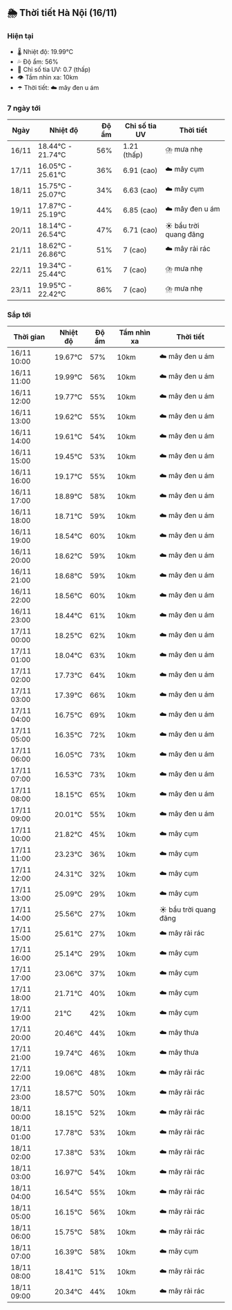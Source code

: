 ## 🌦️ Thời tiết Hà Nội (16/11)

### Hiện tại

- 🌡️ Nhiệt độ: 19.99℃
- 💦 Độ ẩm: 56%
- 🌟 Chỉ số tia UV: 0.7 (thấp)
- 👁️ Tầm nhìn xa: 10km
- ☂️ Thời tiết: ☁️ mây đen u ám

### 7 ngày tới

| Ngày | Nhiệt độ | Độ ẩm | Chỉ số tia UV | Thời tiết |
| --- | --- | --- | --- | --- |
| 16/11 | 18.44℃ - 21.74℃ | 56% | 1.21 (thấp) | ⛈️ mưa nhẹ |
| 17/11 | 16.05℃ - 25.61℃ | 36% | 6.91 (cao) | ☁️ mây cụm |
| 18/11 | 15.75℃ - 25.07℃ | 34% | 6.63 (cao) | ☁️ mây cụm |
| 19/11 | 17.87℃ - 25.19℃ | 44% | 6.85 (cao) | ☁️ mây đen u ám |
| 20/11 | 18.14℃ - 26.54℃ | 47% | 6.71 (cao) | ☀️ bầu trời quang đãng |
| 21/11 | 18.62℃ - 26.86℃ | 51% | 7 (cao) | ☁️ mây rải rác |
| 22/11 | 19.34℃ - 25.44℃ | 61% | 7 (cao) | ⛈️ mưa nhẹ |
| 23/11 | 19.95℃ - 22.42℃ | 86% | 7 (cao) | ⛈️ mưa nhẹ |

### Sắp tới

| Thời gian | Nhiệt độ | Độ ẩm | Tầm nhìn xa | Thời tiết |
| --- | --- | --- | --- | --- |
| 16/11 10:00 | 19.67℃ | 57% | 10km | ☁️ mây đen u ám |
| 16/11 11:00 | 19.99℃ | 56% | 10km | ☁️ mây đen u ám |
| 16/11 12:00 | 19.77℃ | 55% | 10km | ☁️ mây đen u ám |
| 16/11 13:00 | 19.62℃ | 55% | 10km | ☁️ mây đen u ám |
| 16/11 14:00 | 19.61℃ | 54% | 10km | ☁️ mây đen u ám |
| 16/11 15:00 | 19.45℃ | 53% | 10km | ☁️ mây đen u ám |
| 16/11 16:00 | 19.17℃ | 55% | 10km | ☁️ mây đen u ám |
| 16/11 17:00 | 18.89℃ | 58% | 10km | ☁️ mây đen u ám |
| 16/11 18:00 | 18.71℃ | 59% | 10km | ☁️ mây đen u ám |
| 16/11 19:00 | 18.54℃ | 60% | 10km | ☁️ mây đen u ám |
| 16/11 20:00 | 18.62℃ | 59% | 10km | ☁️ mây đen u ám |
| 16/11 21:00 | 18.68℃ | 59% | 10km | ☁️ mây đen u ám |
| 16/11 22:00 | 18.56℃ | 60% | 10km | ☁️ mây đen u ám |
| 16/11 23:00 | 18.44℃ | 61% | 10km | ☁️ mây đen u ám |
| 17/11 00:00 | 18.25℃ | 62% | 10km | ☁️ mây đen u ám |
| 17/11 01:00 | 18.04℃ | 63% | 10km | ☁️ mây đen u ám |
| 17/11 02:00 | 17.73℃ | 64% | 10km | ☁️ mây đen u ám |
| 17/11 03:00 | 17.39℃ | 66% | 10km | ☁️ mây đen u ám |
| 17/11 04:00 | 16.75℃ | 69% | 10km | ☁️ mây đen u ám |
| 17/11 05:00 | 16.35℃ | 72% | 10km | ☁️ mây đen u ám |
| 17/11 06:00 | 16.05℃ | 73% | 10km | ☁️ mây đen u ám |
| 17/11 07:00 | 16.53℃ | 73% | 10km | ☁️ mây đen u ám |
| 17/11 08:00 | 18.15℃ | 65% | 10km | ☁️ mây đen u ám |
| 17/11 09:00 | 20.01℃ | 55% | 10km | ☁️ mây đen u ám |
| 17/11 10:00 | 21.82℃ | 45% | 10km | ☁️ mây cụm |
| 17/11 11:00 | 23.23℃ | 36% | 10km | ☁️ mây cụm |
| 17/11 12:00 | 24.31℃ | 32% | 10km | ☁️ mây cụm |
| 17/11 13:00 | 25.09℃ | 29% | 10km | ☁️ mây cụm |
| 17/11 14:00 | 25.56℃ | 27% | 10km | ☀️ bầu trời quang đãng |
| 17/11 15:00 | 25.61℃ | 27% | 10km | ☁️ mây rải rác |
| 17/11 16:00 | 25.14℃ | 29% | 10km | ☁️ mây cụm |
| 17/11 17:00 | 23.06℃ | 37% | 10km | ☁️ mây cụm |
| 17/11 18:00 | 21.71℃ | 40% | 10km | ☁️ mây cụm |
| 17/11 19:00 | 21℃ | 42% | 10km | ☁️ mây cụm |
| 17/11 20:00 | 20.46℃ | 44% | 10km | ☁️ mây thưa |
| 17/11 21:00 | 19.74℃ | 46% | 10km | ☁️ mây thưa |
| 17/11 22:00 | 19.06℃ | 48% | 10km | ☁️ mây rải rác |
| 17/11 23:00 | 18.57℃ | 50% | 10km | ☁️ mây rải rác |
| 18/11 00:00 | 18.15℃ | 52% | 10km | ☁️ mây rải rác |
| 18/11 01:00 | 17.78℃ | 53% | 10km | ☁️ mây rải rác |
| 18/11 02:00 | 17.38℃ | 53% | 10km | ☁️ mây rải rác |
| 18/11 03:00 | 16.97℃ | 54% | 10km | ☁️ mây rải rác |
| 18/11 04:00 | 16.54℃ | 55% | 10km | ☁️ mây rải rác |
| 18/11 05:00 | 16.15℃ | 56% | 10km | ☁️ mây rải rác |
| 18/11 06:00 | 15.75℃ | 58% | 10km | ☁️ mây rải rác |
| 18/11 07:00 | 16.39℃ | 58% | 10km | ☁️ mây cụm |
| 18/11 08:00 | 18.41℃ | 51% | 10km | ☁️ mây rải rác |
| 18/11 09:00 | 20.34℃ | 44% | 10km | ☁️ mây rải rác |
